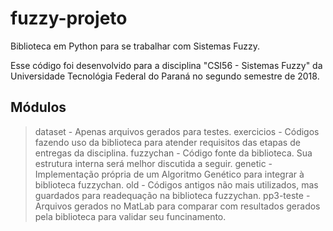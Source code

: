 # fuzzy-projeto
Biblioteca em Python para se trabalhar com Sistemas Fuzzy.

Esse código foi desenvolvido para a disciplina "CSI56 - Sistemas Fuzzy" da Universidade Tecnológia Federal do Paraná no segundo semestre de 2018.

## Módulos
> dataset - Apenas arquivos gerados para testes.
> exercicios - Códigos fazendo uso da biblioteca para atender requisitos das etapas de entregas da disciplina.
> fuzzychan - Código fonte da biblioteca. Sua estrutura interna será melhor discutida a seguir.
> genetic - Implementação própria de um Algoritmo Genético para integrar à biblioteca fuzzychan.
> old - Códigos antigos não mais utilizados, mas guardados para readequação na biblioteca fuzzychan.
> pp3-teste - Arquivos gerados no MatLab para comparar com resultados gerados pela biblioteca para validar seu funcinamento.
